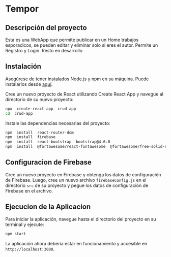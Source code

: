 
# Tempor

## Descripción del proyecto
Esta es una WebApp que permite publicar en un Home trabajos esporadicos, se pueden editar y eliminar solo si eres el autor.
Permite un Registro y Login.
Resto en desarrollo

  

## Instalación
Asegúrese de tener instalados Node.js y npm en su máquina. Puede instalarlos desde [aquí](https://nodejs.org/es/download/).

Cree un nuevo proyecto de React utilizando Create React App y navegue al directorio de su nuevo proyecto:

```bash
npx  create-react-app  crud-app
cd  crud-app
```
Instale las dependencias necesarias del proyecto:

```bash
npm  install  react-router-dom
npm  install  firebase
npm  install  react-bootstrap  bootstrap@4.6.0
npm  install  @fortawesome/react-fontawesome  @fortawesome/free-solid-svg-icons  @fortawesome/fontawesome-svg-core
```

  

## Configuracion de Firebase
Cree un nuevo proyecto en Firebase y obtenga los datos de configuración de Firebase. Luego, cree un nuevo archivo `firebaseConfig.js` en el directorio `src` de su proyecto y pegue los datos de configuración de Firebase en el archivo.

## Ejecucion de la Aplicacion
Para iniciar la aplicación, navegue hasta el directorio del proyecto en su terminal y ejecute:

```bash
npm start
```

La aplicación ahora debería estar en funcionamiento y accesible en `http://localhost:3000`.
